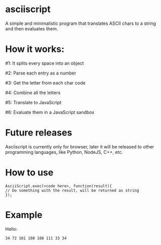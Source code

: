 # asciiscript
A simple and minimalistic program that translates ASCII chars to a string and then evaluates them.

# How it works:
#1: It splits every space into an object

#2: Parse each entry as a number

#3: Get the letter from each char code

#4: Combine all the letters

#5: Translate to JavaScript

#6: Evaluate them in a JavaScript sandbox

# Future releases
Asciiscript is currently only for browser, later it will be released to other programming languages, like Python, NodeJS, C++, etc.

# How to use
```
AsciiScript.exec(<code here>, function(result){
// Do something with the result, will be returned as string
});
```

# Example
Hello: 
```
34 72 101 108 108 111 33 34
```
